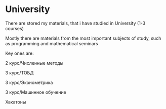 # University
There are stored my materials, that i have studied in University (1-3 courses)

Mostly there are materials from the most important subjects of study, such as programming and mathematical seminars

Key ones are:

2 курс/Численные методы

3 курс/ТОБД

3 курс/Эконометрика

3 курс/Машинное обучение

Хакатоны

